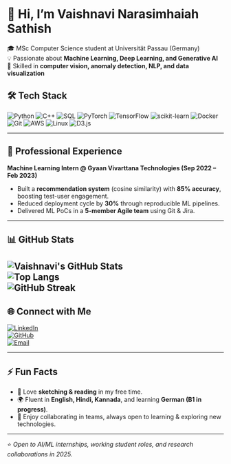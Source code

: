# 👋 Hi, I’m Vaishnavi Narasimhaiah Sathish  

🎓 MSc Computer Science student at Universität Passau (Germany)  
💡 Passionate about **Machine Learning, Deep Learning, and Generative AI**  
🚀 Skilled in **computer vision, anomaly detection, NLP, and data visualization**  

## 🛠 Tech Stack  

![Python](https://img.shields.io/badge/Python-3776AB?style=for-the-badge&logo=python&logoColor=white)
![C++](https://img.shields.io/badge/C++-00599C?style=for-the-badge&logo=c%2B%2B&logoColor=white)
![SQL](https://img.shields.io/badge/SQL-003B57?style=for-the-badge&logo=postgresql&logoColor=white)
![PyTorch](https://img.shields.io/badge/PyTorch-EE4C2C?style=for-the-badge&logo=pytorch&logoColor=white)
![TensorFlow](https://img.shields.io/badge/TensorFlow-FF6F00?style=for-the-badge&logo=tensorflow&logoColor=white)
![scikit-learn](https://img.shields.io/badge/scikit--learn-F7931E?style=for-the-badge&logo=scikit-learn&logoColor=white)
![Docker](https://img.shields.io/badge/Docker-2496ED?style=for-the-badge&logo=docker&logoColor=white)
![Git](https://img.shields.io/badge/Git-F05032?style=for-the-badge&logo=git&logoColor=white)
![AWS](https://img.shields.io/badge/AWS-232F3E?style=for-the-badge&logo=amazonaws&logoColor=white)
![Linux](https://img.shields.io/badge/Linux-FCC624?style=for-the-badge&logo=linux&logoColor=black)
![D3.js](https://img.shields.io/badge/D3.js-F9A03C?style=for-the-badge&logo=d3.js&logoColor=white)

---
## 🌟 Professional Experience  

**Machine Learning Intern @ Gyaan Vivarttana Technologies (Sep 2022 – Feb 2023)**  
- Built a **recommendation system** (cosine similarity) with **85% accuracy**, boosting test-user engagement.  
- Reduced deployment cycle by **30%** through reproducible ML pipelines.  
- Delivered ML PoCs in a **5-member Agile team** using Git & Jira.  

---
## 📊 GitHub Stats  

![Vaishnavi's GitHub Stats](https://github-readme-stats.vercel.app/api?username=VaishnaviNarasimhaiahSathish&show_icons=true&theme=tokyonight)  
![Top Langs](https://github-readme-stats.vercel.app/api/top-langs/?username=VaishnaviNarasimhaiahSathish&layout=compact&theme=tokyonight)  
![GitHub Streak](https://streak-stats.demolab.com?user=VaishnaviNarasimhaiahSathish&theme=tokyonight&hide_border=true)  
---

## 🌐 Connect with Me  

[![LinkedIn](https://img.shields.io/badge/LinkedIn-0A66C2?style=for-the-badge&logo=linkedin&logoColor=white)](https://www.linkedin.com/in/vaishnavi-narasimhaiah-sathish)  
[![GitHub](https://img.shields.io/badge/GitHub-181717?style=for-the-badge&logo=github&logoColor=white)](https://github.com/VaishnaviNarasimhaiahSathish)  
[![Email](https://img.shields.io/badge/Email-D14836?style=for-the-badge&logo=gmail&logoColor=white)](mailto:vaishnaviherle@gmail.com)  

---

## ⚡ Fun Facts  

- 🎨 Love **sketching & reading** in my free time.  
- 🌍 Fluent in **English, Hindi, Kannada**, and learning **German (B1 in progress)**.  
- 🤝 Enjoy collaborating in teams, always open to learning & exploring new technologies.  

---

⭐️ *Open to AI/ML internships, working student roles, and research collaborations in 2025.*  

